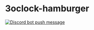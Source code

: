 # 3oclock-hamburger

[![Discord bot push message](https://github.com/HYK-Nov/3oclock-hamburger/actions/workflows/auto-push-message.yml/badge.svg)](https://github.com/HYK-Nov/3oclock-hamburger/actions/workflows/auto-push-message.yml)
